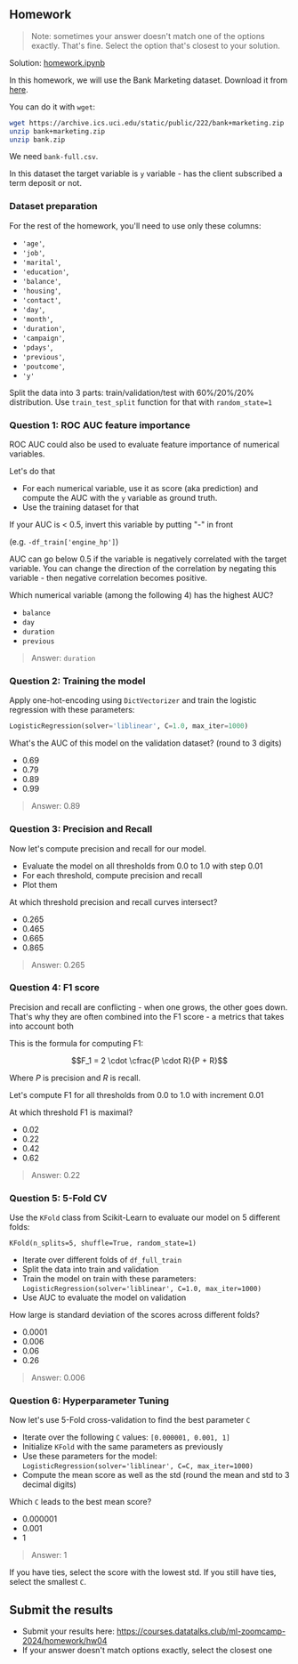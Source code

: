 ## Homework

> Note: sometimes your answer doesn't match one of
> the options exactly. That's fine.
> Select the option that's closest to your solution.

Solution: [homework.ipynb](homework.ipynb)

In this homework, we will use the Bank Marketing dataset. Download it from [here](https://archive.ics.uci.edu/static/public/222/bank+marketing.zip).

You can do it with `wget`:

```bash
wget https://archive.ics.uci.edu/static/public/222/bank+marketing.zip
unzip bank+marketing.zip
unzip bank.zip
```

We need `bank-full.csv`.

In this dataset the target variable is `y` variable - has the client subscribed a term deposit or not.

### Dataset preparation

For the rest of the homework, you'll need to use only these columns:

- `'age'`,
- `'job'`,
- `'marital'`,
- `'education'`,
- `'balance'`,
- `'housing'`,
- `'contact'`,
- `'day'`,
- `'month'`,
- `'duration'`,
- `'campaign'`,
- `'pdays'`,
- `'previous'`,
- `'poutcome'`,
- `'y'`

Split the data into 3 parts: train/validation/test with 60%/20%/20% distribution. Use `train_test_split` function for that with `random_state=1`

### Question 1: ROC AUC feature importance

ROC AUC could also be used to evaluate feature importance of numerical variables.

Let's do that

- For each numerical variable, use it as score (aka prediction) and compute the AUC with the `y` variable as ground truth.
- Use the training dataset for that

If your AUC is < 0.5, invert this variable by putting "-" in front

(e.g. `-df_train['engine_hp']`)

AUC can go below 0.5 if the variable is negatively correlated with the target variable. You can change the direction of the correlation by negating this variable - then negative correlation becomes positive.

Which numerical variable (among the following 4) has the highest AUC?

- `balance`
- `day`
- `duration`
- `previous`

> Answer: `duration`

### Question 2: Training the model

Apply one-hot-encoding using `DictVectorizer` and train the logistic regression with these parameters:

```python
LogisticRegression(solver='liblinear', C=1.0, max_iter=1000)
```

What's the AUC of this model on the validation dataset? (round to 3 digits)

- 0.69
- 0.79
- 0.89
- 0.99

> Answer: 0.89

### Question 3: Precision and Recall

Now let's compute precision and recall for our model.

- Evaluate the model on all thresholds from 0.0 to 1.0 with step 0.01
- For each threshold, compute precision and recall
- Plot them

At which threshold precision and recall curves intersect?

- 0.265
- 0.465
- 0.665
- 0.865

> Answer: 0.265

### Question 4: F1 score

Precision and recall are conflicting - when one grows, the other goes down. That's why they are often combined into the F1 score - a metrics that takes into account both

This is the formula for computing F1:

$$F_1 = 2 \cdot \cfrac{P \cdot R}{P + R}$$

Where $P$ is precision and $R$ is recall.

Let's compute F1 for all thresholds from 0.0 to 1.0 with increment 0.01

At which threshold F1 is maximal?

- 0.02
- 0.22
- 0.42
- 0.62

> Answer: 0.22

### Question 5: 5-Fold CV

Use the `KFold` class from Scikit-Learn to evaluate our model on 5 different folds:

```
KFold(n_splits=5, shuffle=True, random_state=1)
```

- Iterate over different folds of `df_full_train`
- Split the data into train and validation
- Train the model on train with these parameters: `LogisticRegression(solver='liblinear', C=1.0, max_iter=1000)`
- Use AUC to evaluate the model on validation

How large is standard deviation of the scores across different folds?

- 0.0001
- 0.006
- 0.06
- 0.26

> Answer: 0.006

### Question 6: Hyperparameter Tuning

Now let's use 5-Fold cross-validation to find the best parameter `C`

- Iterate over the following `C` values: `[0.000001, 0.001, 1]`
- Initialize `KFold` with the same parameters as previously
- Use these parameters for the model: `LogisticRegression(solver='liblinear', C=C, max_iter=1000)`
- Compute the mean score as well as the std (round the mean and std to 3 decimal digits)

Which `C` leads to the best mean score?

- 0.000001
- 0.001
- 1

> Answer: 1

If you have ties, select the score with the lowest std. If you still have ties, select the smallest `C`.

## Submit the results

- Submit your results here: https://courses.datatalks.club/ml-zoomcamp-2024/homework/hw04
- If your answer doesn't match options exactly, select the closest one
